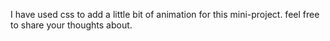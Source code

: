 I have used css to add a little bit of animation for this mini-project. feel free to share your thoughts about.
